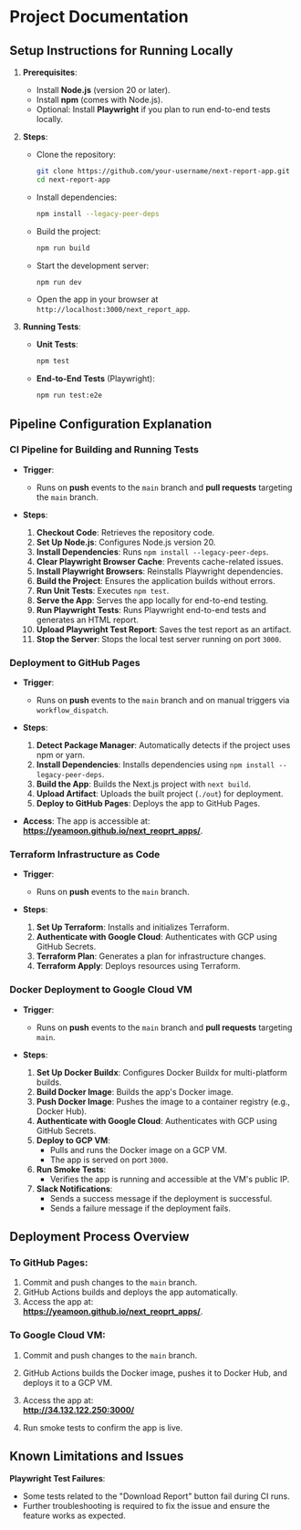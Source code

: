 

# **Project Documentation**

## **Setup Instructions for Running Locally**

1. **Prerequisites**:
   - Install **Node.js** (version 20 or later).
   - Install **npm** (comes with Node.js).
   - Optional: Install **Playwright** if you plan to run end-to-end tests locally.

2. **Steps**:
   - Clone the repository:
     ```bash
     git clone https://github.com/your-username/next-report-app.git
     cd next-report-app
     ```
   - Install dependencies:
     ```bash
     npm install --legacy-peer-deps
     ```
   - Build the project:
     ```bash
     npm run build
     ```
   - Start the development server:
     ```bash
     npm run dev
     ```
   - Open the app in your browser at `http://localhost:3000/next_report_app`.

3. **Running Tests**:
   - **Unit Tests**:
     ```bash
     npm test
     ```
   - **End-to-End Tests** (Playwright):
     ```bash
     npm run test:e2e
     ```



## **Pipeline Configuration Explanation**

### **CI Pipeline for Building and Running Tests**
- **Trigger**:
  - Runs on **push** events to the `main` branch and **pull requests** targeting the `main` branch.
  
- **Steps**:
  1. **Checkout Code**: Retrieves the repository code.
  2. **Set Up Node.js**: Configures Node.js version 20.
  3. **Install Dependencies**: Runs `npm install --legacy-peer-deps`.
  4. **Clear Playwright Browser Cache**: Prevents cache-related issues.
  5. **Install Playwright Browsers**: Reinstalls Playwright dependencies.
  6. **Build the Project**: Ensures the application builds without errors.
  7. **Run Unit Tests**: Executes `npm test`.
  8. **Serve the App**: Serves the app locally for end-to-end testing.
  9. **Run Playwright Tests**: Runs Playwright end-to-end tests and generates an HTML report.
  10. **Upload Playwright Test Report**: Saves the test report as an artifact.
  11. **Stop the Server**: Stops the local test server running on port `3000`.


### **Deployment to GitHub Pages**
- **Trigger**:
  - Runs on **push** events to the `main` branch and on manual triggers via `workflow_dispatch`.

- **Steps**:
  1. **Detect Package Manager**: Automatically detects if the project uses npm or yarn.
  2. **Install Dependencies**: Installs dependencies using `npm install --legacy-peer-deps`.
  3. **Build the App**: Builds the Next.js project with `next build`.
  4. **Upload Artifact**: Uploads the built project (`./out`) for deployment.
  5. **Deploy to GitHub Pages**: Deploys the app to GitHub Pages.

- **Access**: The app is accessible at:  
  **https://yeamoon.github.io/next_reoprt_apps/**.



### **Terraform Infrastructure as Code**
- **Trigger**:
  - Runs on **push** events to the `main` branch.

- **Steps**:
  1. **Set Up Terraform**: Installs and initializes Terraform.
  2. **Authenticate with Google Cloud**: Authenticates with GCP using GitHub Secrets.
  3. **Terraform Plan**: Generates a plan for infrastructure changes.
  4. **Terraform Apply**: Deploys resources using Terraform.






### **Docker Deployment to Google Cloud VM**
- **Trigger**:
  - Runs on **push** events to the `main` branch and **pull requests** targeting `main`.

- **Steps**:
  1. **Set Up Docker Buildx**: Configures Docker Buildx for multi-platform builds.
  2. **Build Docker Image**: Builds the app's Docker image.
  3. **Push Docker Image**: Pushes the image to a container registry (e.g., Docker Hub).
  4. **Authenticate with Google Cloud**: Authenticates with GCP using GitHub Secrets.
  5. **Deploy to GCP VM**:
     - Pulls and runs the Docker image on a GCP VM.
     - The app is served on port `3000`.
  6. **Run Smoke Tests**:
     - Verifies the app is running and accessible at the VM's public IP.
  7. **Slack Notifications**:
     - Sends a success message if the deployment is successful.
     - Sends a failure message if the deployment fails.






## **Deployment Process Overview**

### **To GitHub Pages**:
1. Commit and push changes to the `main` branch.
2. GitHub Actions builds and deploys the app automatically.
3. Access the app at:  
   **https://yeamoon.github.io/next_reoprt_apps/**.

### **To Google Cloud VM**:
1. Commit and push changes to the `main` branch.
2. GitHub Actions builds the Docker image, pushes it to Docker Hub, and deploys it to a GCP VM.
3. Access the app at:  
   **http://34.132.122.250:3000/**

5. Run smoke tests to confirm the app is live.



## **Known Limitations and Issues**

 **Playwright Test Failures**:
   - Some tests related to the "Download Report" button fail during CI runs.
   - Further troubleshooting is required to fix the issue and ensure the feature works as expected.







  

